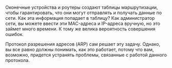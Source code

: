 <!-- verified: agorbachev 03.05.2022 -->

<!-- 9.0.1 -->
Оконечные устройства и роутеры создают таблицы маршрутизации, чтобы гарантировать, что они могут отправлять и получать данные по сети. Как эта информация попадает в таблицу? Как администратор сети, вы можете ввести эти MAC-адреса и IP-адреса вручную, но это займет много времени. К тому же велика вероятность совершения ошибок. 

Протокол разрешения адресов (ARP) сам решает эту задачу. Однако, вы все равно должны понимать, как это работает, потому что вам, возможно, придется устранять проблемы, связанные с работой данного протокола.